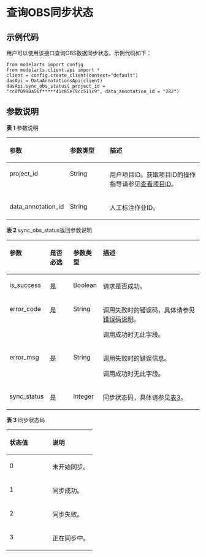 # 查询OBS同步状态<a name="modelarts_04_0032"></a>

## 示例代码<a name="section35881040102516"></a>

用户可以使用该接口查询OBS数据同步状态。示例代码如下：

```
from modelarts import config
from modelarts.client.api import *
client = config.create_client(context="default")
dasApi = DataAnnotationsApi(client)
dasApi.sync_obs_status( project_id = "cc0f0990a56f*****41c85e79cc511c9", data_annotation_id = "282")
```

## 参数说明<a name="section0599140112517"></a>

**表 1**  参数说明

<a name="table160254042515"></a>
<table><thead align="left"><tr id="row141641202511"><th class="cellrowborder" valign="top" width="23.54%" id="mcps1.2.4.1.1"><p id="p11941182519"><a name="p11941182519"></a><a name="p11941182519"></a>参数</p>
</th>
<th class="cellrowborder" valign="top" width="22.06%" id="mcps1.2.4.1.2"><p id="p611141142510"><a name="p611141142510"></a><a name="p611141142510"></a>参数类型</p>
</th>
<th class="cellrowborder" valign="top" width="54.400000000000006%" id="mcps1.2.4.1.3"><p id="p917419250"><a name="p917419250"></a><a name="p917419250"></a>描述</p>
</th>
</tr>
</thead>
<tbody><tr id="row811541192518"><td class="cellrowborder" valign="top" width="23.54%" headers="mcps1.2.4.1.1 "><p id="p3514192815463"><a name="p3514192815463"></a><a name="p3514192815463"></a>project_id</p>
</td>
<td class="cellrowborder" valign="top" width="22.06%" headers="mcps1.2.4.1.2 "><p id="p1014418254"><a name="p1014418254"></a><a name="p1014418254"></a>String</p>
</td>
<td class="cellrowborder" valign="top" width="54.400000000000006%" headers="mcps1.2.4.1.3 "><p id="p1421441152511"><a name="p1421441152511"></a><a name="p1421441152511"></a>用户项目ID。获取项目ID的操作指导请参见<a href="查看项目ID.md">查看项目ID</a>。</p>
</td>
</tr>
<tr id="row18274192519"><td class="cellrowborder" valign="top" width="23.54%" headers="mcps1.2.4.1.1 "><p id="p2280108135810"><a name="p2280108135810"></a><a name="p2280108135810"></a>data_annotation_id</p>
</td>
<td class="cellrowborder" valign="top" width="22.06%" headers="mcps1.2.4.1.2 "><p id="p5830446517014"><a name="p5830446517014"></a><a name="p5830446517014"></a>String</p>
</td>
<td class="cellrowborder" valign="top" width="54.400000000000006%" headers="mcps1.2.4.1.3 "><p id="p2504119917014"><a name="p2504119917014"></a><a name="p2504119917014"></a>人工标注作业ID。</p>
</td>
</tr>
</tbody>
</table>

**表 2**  sync\_obs\_status返回参数说明

<a name="table55928961173927"></a>
<table><thead align="left"><tr id="row40618446173927"><th class="cellrowborder" valign="top" width="21%" id="mcps1.2.5.1.1"><p id="p1631242217407"><a name="p1631242217407"></a><a name="p1631242217407"></a>参数</p>
</th>
<th class="cellrowborder" valign="top" width="12.21%" id="mcps1.2.5.1.2"><p id="p4623781817407"><a name="p4623781817407"></a><a name="p4623781817407"></a>是否必选</p>
</th>
<th class="cellrowborder" valign="top" width="13.69%" id="mcps1.2.5.1.3"><p id="p5427574117407"><a name="p5427574117407"></a><a name="p5427574117407"></a>参数类型</p>
</th>
<th class="cellrowborder" valign="top" width="53.1%" id="mcps1.2.5.1.4"><p id="p3425893817407"><a name="p3425893817407"></a><a name="p3425893817407"></a>描述</p>
</th>
</tr>
</thead>
<tbody><tr id="row2067616225120"><td class="cellrowborder" valign="top" width="21%" headers="mcps1.2.5.1.1 "><p id="p61635236103529"><a name="p61635236103529"></a><a name="p61635236103529"></a>is_success</p>
</td>
<td class="cellrowborder" valign="top" width="12.21%" headers="mcps1.2.5.1.2 "><p id="p26398204103529"><a name="p26398204103529"></a><a name="p26398204103529"></a>是</p>
</td>
<td class="cellrowborder" valign="top" width="13.69%" headers="mcps1.2.5.1.3 "><p id="p57879756103529"><a name="p57879756103529"></a><a name="p57879756103529"></a>Boolean</p>
</td>
<td class="cellrowborder" valign="top" width="53.1%" headers="mcps1.2.5.1.4 "><p id="p57748669103529"><a name="p57748669103529"></a><a name="p57748669103529"></a>请求是否成功。</p>
</td>
</tr>
<tr id="row11062410173927"><td class="cellrowborder" valign="top" width="21%" headers="mcps1.2.5.1.1 "><p id="p29459863"><a name="p29459863"></a><a name="p29459863"></a>error_code</p>
</td>
<td class="cellrowborder" valign="top" width="12.21%" headers="mcps1.2.5.1.2 "><p id="p452712527397"><a name="p452712527397"></a><a name="p452712527397"></a>是</p>
</td>
<td class="cellrowborder" valign="top" width="13.69%" headers="mcps1.2.5.1.3 "><p id="p37438696"><a name="p37438696"></a><a name="p37438696"></a>String</p>
</td>
<td class="cellrowborder" valign="top" width="53.1%" headers="mcps1.2.5.1.4 "><p id="p1713625211221"><a name="p1713625211221"></a><a name="p1713625211221"></a>调用失败时的错误码，具体请参见<a href="公共参数.md#section29446341644">错误码说明</a>。</p>
<p id="zh-cn_topic_0087142444_p1765688919540"><a name="zh-cn_topic_0087142444_p1765688919540"></a><a name="zh-cn_topic_0087142444_p1765688919540"></a>调用成功时无此字段。</p>
</td>
</tr>
<tr id="row52351653173927"><td class="cellrowborder" valign="top" width="21%" headers="mcps1.2.5.1.1 "><p id="p17366021"><a name="p17366021"></a><a name="p17366021"></a>error_msg</p>
</td>
<td class="cellrowborder" valign="top" width="12.21%" headers="mcps1.2.5.1.2 "><p id="p252755263915"><a name="p252755263915"></a><a name="p252755263915"></a>是</p>
</td>
<td class="cellrowborder" valign="top" width="13.69%" headers="mcps1.2.5.1.3 "><p id="p64470493"><a name="p64470493"></a><a name="p64470493"></a>String</p>
</td>
<td class="cellrowborder" valign="top" width="53.1%" headers="mcps1.2.5.1.4 "><p id="p1749719179616"><a name="p1749719179616"></a><a name="p1749719179616"></a>调用失败时的错误信息。</p>
<p id="zh-cn_topic_0087142444_p5470566619540"><a name="zh-cn_topic_0087142444_p5470566619540"></a><a name="zh-cn_topic_0087142444_p5470566619540"></a>调用成功时无此字段。</p>
</td>
</tr>
<tr id="row6521135122311"><td class="cellrowborder" valign="top" width="21%" headers="mcps1.2.5.1.1 "><p id="p152814911553"><a name="p152814911553"></a><a name="p152814911553"></a>sync_status</p>
</td>
<td class="cellrowborder" valign="top" width="12.21%" headers="mcps1.2.5.1.2 "><p id="p62864985518"><a name="p62864985518"></a><a name="p62864985518"></a>是</p>
</td>
<td class="cellrowborder" valign="top" width="13.69%" headers="mcps1.2.5.1.3 "><p id="p1826174910553"><a name="p1826174910553"></a><a name="p1826174910553"></a>Integer</p>
</td>
<td class="cellrowborder" valign="top" width="53.1%" headers="mcps1.2.5.1.4 "><p id="p1524249135520"><a name="p1524249135520"></a><a name="p1524249135520"></a>同步状态码，具体请参见<a href="#table149536404533">表3</a>。</p>
</td>
</tr>
</tbody>
</table>

**表 3**  同步状态码

<a name="table149536404533"></a>
<table><thead align="left"><tr id="row14953840105316"><th class="cellrowborder" valign="top" width="50%" id="mcps1.2.3.1.1"><p id="zh-cn_topic_0105159288_p10118881153428"><a name="zh-cn_topic_0105159288_p10118881153428"></a><a name="zh-cn_topic_0105159288_p10118881153428"></a>状态值</p>
</th>
<th class="cellrowborder" valign="top" width="50%" id="mcps1.2.3.1.2"><p id="zh-cn_topic_0105159288_p14323003153428"><a name="zh-cn_topic_0105159288_p14323003153428"></a><a name="zh-cn_topic_0105159288_p14323003153428"></a>说明</p>
</th>
</tr>
</thead>
<tbody><tr id="row59533406534"><td class="cellrowborder" valign="top" width="50%" headers="mcps1.2.3.1.1 "><p id="p595317407533"><a name="p595317407533"></a><a name="p595317407533"></a>0</p>
</td>
<td class="cellrowborder" valign="top" width="50%" headers="mcps1.2.3.1.2 "><p id="p7955124018531"><a name="p7955124018531"></a><a name="p7955124018531"></a>未开始同步。</p>
</td>
</tr>
<tr id="row89558407537"><td class="cellrowborder" valign="top" width="50%" headers="mcps1.2.3.1.1 "><p id="p15955840205316"><a name="p15955840205316"></a><a name="p15955840205316"></a>1</p>
</td>
<td class="cellrowborder" valign="top" width="50%" headers="mcps1.2.3.1.2 "><p id="p169559407534"><a name="p169559407534"></a><a name="p169559407534"></a>同步成功。</p>
</td>
</tr>
<tr id="row8955194045313"><td class="cellrowborder" valign="top" width="50%" headers="mcps1.2.3.1.1 "><p id="p18955440115314"><a name="p18955440115314"></a><a name="p18955440115314"></a>2</p>
</td>
<td class="cellrowborder" valign="top" width="50%" headers="mcps1.2.3.1.2 "><p id="p1595514401531"><a name="p1595514401531"></a><a name="p1595514401531"></a>同步失败。</p>
</td>
</tr>
<tr id="row1195516407538"><td class="cellrowborder" valign="top" width="50%" headers="mcps1.2.3.1.1 "><p id="p295511409533"><a name="p295511409533"></a><a name="p295511409533"></a>3</p>
</td>
<td class="cellrowborder" valign="top" width="50%" headers="mcps1.2.3.1.2 "><p id="p2028533795714"><a name="p2028533795714"></a><a name="p2028533795714"></a>正在同步中。</p>
</td>
</tr>
</tbody>
</table>

